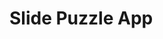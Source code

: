# Slide Puzzle App
<!--
This application was created as an extension of my original [Rangoli app](https://rangoli.patrickgendotti.now.sh/) that can be used to look for interesting color combinations.

Diamond patterns the hallmark of this rangoli design. In fact, each diamond pattern is set to a different random color automatically by the app, and can be manually changed by clicking on any colored rectangles in the diamond and subsequently setting the color. The background color for the rangoli can also be changed by clicking on the background to manually set the color or by cycling through the background colors randomly. The rangoli colors can be looped inward or outward at a given frequency, and they can also be randomly changing as the shift inward or outward if "<input type="radio"> random"  is selected instead of  "<input type="radio"> repeating". The rangoli can also be spun in a clockwise fashion at 3 Hz by clicking <button>Spin Rangoli!</button>

## Usage

The rangoli initially shown is a size 5 rangoli, and appears with randomized colors already selected. To generate a new rangoli, set the "Rangoli size" input to a value between 1 and 26, inclusive, and then click the "Submit" button. A new rangoli of the specified size with randomized colors should appear within a couple of seconds. These rangolis are always approximately the same size in the application, meaning that they occupy the same amount of screen space, with the individual character size expanding or shrinking depending on the number of characters used (e.g. a size 1 rangoli has the largest character size used, and a size 26 rangoli has the smallest character size used).

To change the background color of the rangoli, a user simply needs to select their desired color from the available options besides the "Set background color" text. The colors are listed in alphabetical order, and the background color of each option serves as a preview of the color.

To change the color of a character of the rangoli, a user simply needs to click on one of the characters and then select their desired color from the available options besides the "Set character color" text. The colors are listed in alphabetical order, and the background color of each option serves as a preview of the color. A random color can also be set by clicking the "Random" button, or by hitting the 'r' key on the keyboard as a shortcut. Setting the color for one character will change the color of all identical characters to the new color.

To randomly cycle through background colors for a particular rangoli, click  <button>Cycle Background Colors!</button> button. This action will cause the background colors of the rangoli to randomly change to different colors, which can allow the user to see an array of different color combinations clearly for optimal color selection and coordination, and also to view interesting patterns possible given the different colors of each diamond and how they interact with their spacing and neighboring diamond pattern colors. I personally think rangolis of size 10-15 are the best for color selection since the letters are large enough for the contrast or blend to be clearly seen and there are lots of colors that can be compared, but larger rangolis are also useful for seeing how the different diamond colors can form patterns.

The rangoli can cycle the colors in the diamond patterns inward by selecting the options "inward" and "repeating" and the colors will loop through the inner diamond patterns towards the center. An example is shown below, for a setting of Rangoli size at 15 and frequency at 5 Hz.

<div style="text-align:center"><img src="src/assets/example_loop_inward.gif"></div>


Similarly, the rangoli can cycle the colors in the diamond patterns outward by selecting the options "outward" and "repeating" and the colors will loop through the outer diamond patterns towards the border pattern. An example is shown below, for a setting of Rangoli size at 15 and frequency at 5 Hz.

<div style="text-align:center"><img src="src/assets/outward_repeat.gif"></div>

Similarly, the rangoli can cycle the colors in the diamond patterns inward or outward without looping the colors (adding one new color each time the colors shift) by selecting the "random" option. Examples of inward shifting and outward shifting random colors are shown below, for a setting of Rangoli size at 15 and frequency at 5 Hz.

<div style="text-align:center">
    <img src="src/assets/inward_change_example.gif">
    <img src="src/assets/outward_random.gif">
</div>

## Dependencies

This application is built using the [Angular](https://angularjs.org/) version 8.2.14 framework with [TypeScript](https://www.typescriptlang.org/) 3.5.3 and also uses the [WayScript](https://wayscript.com/) service to run a Python script to generate the rangolis using a custom API.

## Further Development

A major update will be deprecating the WayScript API endpoint by storing all the possible rangolis (sizes 1 through 26) in a JSON file and then loading a specific size rangoli upon user request, instead of querying the WayScript server, since that should accelerate the rangoli generation time so a user does not need to wait a couple of seconds for the rangoli to load, and also to reduce the number of unnecessary dependencies.

Another update will involve adding custom spin frequencies to the application, so that the spin rate can be set by the user.

The rangoli app will also likely be modified at some point to include a transparency setting, so that the colors can be blended with the background better, almost like a color filter on a window or other light source.

At some point, the layout will also be upgraded to use a more professional, stylized interface with an HTML and CSS framework like Bulma or Bootstrap. -->
